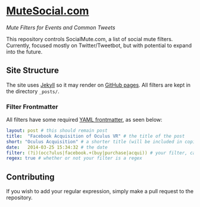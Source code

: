 # [MuteSocial.com](http://mutesocial.com/)
_Mute Filters for Events and Common Tweets_

This repository controls SocialMute.com, a list of social mute filters. Currently, focused mostly on Twitter/Tweetbot, but with potential to expand into the future.

## Site Structure
The site uses [Jekyll](http://jekyllrb.com/) so it may render on [GitHub pages](http://pages.github.com/). All filters are kept in the directory `_posts/`.

### Filter Frontmatter
All filters have some required [YAML frontmatter](http://jekyllrb.com/docs/frontmatter/), as seen below:

```yml
layout: post # this should remain post
title:  "Facebook Acquisition of Oculus VR" # the title of the post
short: "Oculus Acquisition" # a shorter title (will be included in copied filter)
date:   2014-03-25 15:34:32 # the date
filter: (?i)(occ?ulus|facebook.+(buy|purchase|acqui)) # your filter, can be a regex or string
regex: true # whether or not your filter is a regex
```

## Contributing

If you wish to add your regular expression, simply make a pull request to the repository.